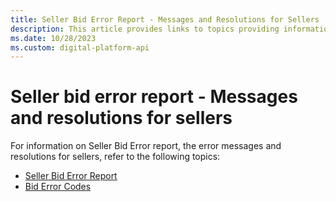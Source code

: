 ```yaml
---
title: Seller Bid Error Report - Messages and Resolutions for Sellers
description: This article provides links to topics providing information on the seller bid report, the error messages and resolutions for sellers.
ms.date: 10/28/2023
ms.custom: digital-platform-api
---
```


# Seller bid error report - Messages and resolutions for sellers

For information on Seller Bid Error report, the error messages and resolutions for sellers, refer to the following topics:
- [Seller Bid Error Report](./seller-bid-error-report.md)
- [Bid Error Codes](../bidders/bid-error-codes.md)
